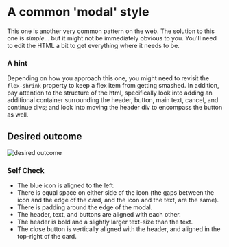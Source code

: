 # A common 'modal' style
This one is another very common pattern on the web. The solution to this one is
_simple_... but it might not be immediately obvious to you. You'll need to edit
the HTML a bit to get everything where it needs to be.

### A hint
Depending on how you approach this one, you might need to revisit the
`flex-shrink` property to keep a flex item from getting smashed. In addition,
pay attention to the structure of the html, specifically look into adding an
additional container surrounding the header, button, main text, cancel, and
continue divs; and look into moving the header div to encompass the button as
well.

## Desired outcome

![desired outcome](./desired-outcome.png)

### Self Check

- The blue icon is aligned to the left.
- There is equal space on either side of the icon (the gaps between the icon and
  the edge of the card, and the icon and the text, are the same).
- There is padding around the edge of the modal.
- The header, text, and buttons are aligned with each other.
- The header is bold and a slightly larger text-size than the text.
- The close button is vertically aligned with the header, and aligned in the
  top-right of the card.
